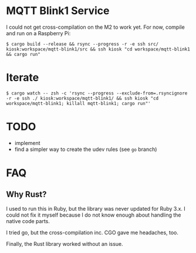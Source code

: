 # MQTT Blink1 Service

I could not get cross-compilation on the M2 to work yet. For now, compile and run on a Raspberry Pi:

```command
$ cargo build --release && rsync --progress -r -e ssh src/ kiosk:workspace/mqtt-blink1/src && ssh kiosk "cd workspace/mqtt-blink1 && cargo run"
```

# Iterate

```command
$ cargo watch -- zsh -c 'rsync --progress --exclude-from=.rsyncignore -r -e ssh ./ kiosk:workspace/mqtt-blink1/ && ssh kiosk "cd workspace/mqtt-blink1; killall mqtt-blink1; cargo run"'
```

# TODO

- implement
- find a simpler way to create the udev rules (see `go` branch)

# FAQ

## Why Rust?

I used to run this in Ruby, but the library was never updated for Ruby 3.x. I could not fix it myself because I do not know enough about handling the native code parts.

I tried go, but the cross-compilation inc. CGO gave me headaches, too.

Finally, the Rust library worked without an issue.
